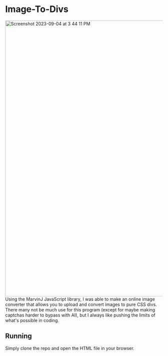# Image-To-Divs
<img width="882" alt="Screenshot 2023-09-04 at 3 44 11 PM" src="https://github.com/M-Valentino/Image-To-Divs/assets/79779618/32467aa3-bf7d-4203-9fc2-6c86be26b65b">
Using the MarvinJ JavaScript library, I was able to make an online image converter that allows you to upload and convert images to pure CSS divs. There many not be much use for this program (except for maybe making captchas harder to bypass with AI), but I always like pushing the limits of what's possible in coding.

## Running
Simply clone the repo and open the HTML file in your browser.
